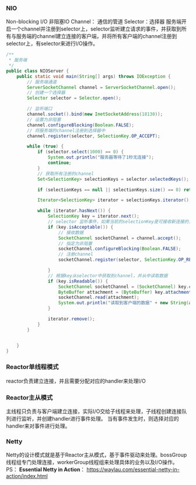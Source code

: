### NIO
Non-blocking I/O 非阻塞IO
Channel： 通信的管道
Selector：选择器
服务端开启一个channel并注册到selector上，selector监听建立请求的事件，并获取到所有与服务端的channel建立连接的客户端，并将所有客户端的channel注册到selector上，有selector来进行I/O操作。
```java
/**
 * 服务端
 */
public class NIOServer {
    public static void main(String[] args) throws IOException {
        // 服务端通道
        ServerSocketChannel channel = ServerSocketChannel.open();
        // 创建一个选择器
        Selector selector = Selector.open();

        // 监听端口
        channel.socket().bind(new InetSocketAddress(18130));
        // 设置为非阻塞
        channel.configureBlocking(Boolean.FALSE);
        // 将服务端的channel注册到选择器中
        channel.register(selector, SelectionKey.OP_ACCEPT);

        while (true) {
            if (selector.select(1000) == 0) {
                System.out.println("服务器等待了1秒无连接");
                continue;
            }
            // 获取所有注册的channel
            Set<SelectionKey> selectionKeys = selector.selectedKeys();

            if (selectionKeys == null || selectionKeys.size() == 0) return;

            Iterator<SelectionKey> iterator = selectionKeys.iterator();

            while (iterator.hasNext()) {
                SelectionKey key = iterator.next();
                // selector 监听事件，如果当前的selectionKey是可接收新连接的，注册key对应的channel
                if (key.isAcceptable()) {
                    // 接收数据
                    SocketChannel socketChannel = channel.accept();
                    // 指定为非阻塞
                    socketChannel.configureBlocking(Boolean.FALSE);
                    // 注册channel
                    socketChannel.register(selector, SelectionKey.OP_READ, ByteBuffer.allocate(1024));

                }
                // 根据key从selector中获取到channel，并从中读取数据
                if (key.isReadable()) {
                    SocketChannel socketChannel = (SocketChannel) key.channel();
                    ByteBuffer attachment = (ByteBuffer) key.attachment();
                    socketChannel.read(attachment);
                    System.out.println("读取到客户端的数据" + new String(attachment.array()));
                }

                iterator.remove();
            }
        }


    }
}
```
### Reactor单线程模式
reactor负责建立连接，并且需要分配对应的handler来处理I/O
### Reactor主从模式
主线程只负责与客户端建立连接，实际I/O交给子线程来处理，子线程创建连接队列进行监听，并创建handler进行事件处理。
当有事件发生时，则选择对应的handler来对事件进行处理。
### Netty
Netty的设计模式就是基于Reactor主从模式，基于事件驱动来处理。bossGroup线程组专门处理连接，workerGroup线程组来处理具体的业务以及I/O操作。
PS： **Essential Netty in Action**： https://waylau.com/essential-netty-in-action/index.html
